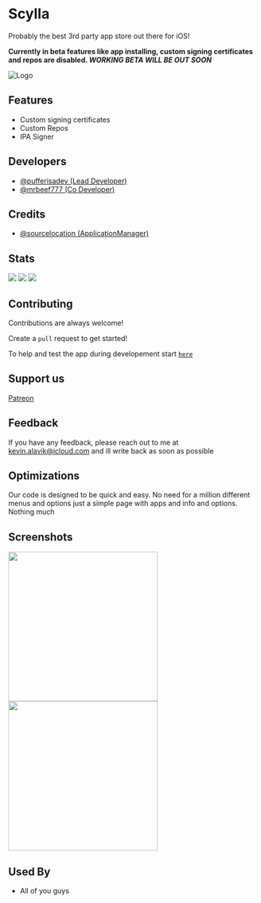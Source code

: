 # Scylla

Probably the best 3rd party app store out there for iOS!

**Currently in beta features like app installing, custom signing certificates and repos are disabled. *WORKING BETA WILL BE OUT SOON***

![Logo](https://i.ibb.co/V205M6M/scylla-banner.png)


## Features

- Custom signing certificates
- Custom Repos
- IPA Signer

## Developers

 - [@pufferisadev (Lead Developer)](https://twitter.com/pufferisadev)
 - [@mrbeef777 (Co Developer)](https://twitter.com/mrbeef777)

## Credits

 - [@sourcelocation (ApplicationManager)](https://github.com/leminlimez/Cowabunga/blob/main/Cowabunga/Controllers/ApplicationManager.swift)

## Stats
![](https://img.shields.io/github/downloads/KevinAlavik/scylla-ios/total)
![](https://img.shields.io/github/repo-size/kevinalavik/scylla-ios)
![](https://img.shields.io/github/stars/kevinalavik/scylla-ios)

## Contributing

Contributions are always welcome!

Create a `pull` request to get started!

To help and test the app during developement start [`here`](https://forms.gle/PgVofZFqfLvNnAA7A)

## Support us
[Patreon](https://www.patreon.com/ScyllaDevelopmentTeam)

## Feedback

If you have any feedback, please reach out to me at kevin.alavik@icloud.com and ill write back as soon as possible


## Optimizations

Our code is designed to be quick and easy. No need for a million different menus and options just a simple page with apps and info and options. Nothing much

## Screenshots

<img src="https://user-images.githubusercontent.com/95900603/221386223-09d1a61d-3dc6-4db3-8c4e-d9cb35fc696c.png" width="300">
<img src="https://user-images.githubusercontent.com/95900603/221386089-cbd40f19-2ee0-426a-88b7-42f5c7c61252.png" width="300">

## Used By

- All of you guys

